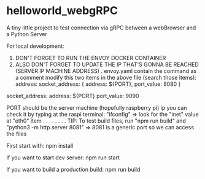 # helloworld_webgRPC
A tiny little project to test connection via gRPC between a webBrowser and a Python Server

For local development:
1. DON'T FORGET TO RUN THE ENVOY DOCKER CONTAINER
2. ALSO DON'T FORGET TO UPDATE THE IP THAT'S GONNA BE REACHED (SERVER IP MACHINE ADDRESS)
.
envoy.yaml contain the command as a comment
modify this two items in the above file (search those items):
address:
        socket_address: { address: ${PORT}, port_value: 8080 }

socket_address:
    address: ${PORT}
    port_value: 9090

PORT should be the server machine (hopefully raspberry pi) ip
you can check it by typing at the raspi terminal: "ifconfig" => look for the "inet" value at "eth0" item
.
.
.
.
.
.
.
.
TIP: To test build files, run "npm run build" and "python3 -m http.server 8081" => 8081 is a generic port so we can access the files

First start with:
npm install

If you want to start dev server:
npm run start

If you want to build a production build:
npm run build
